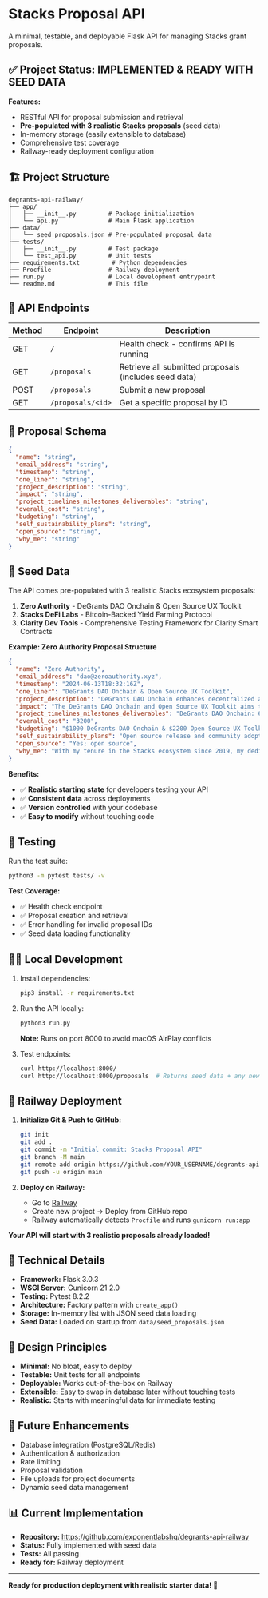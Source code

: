 # Stacks Proposal API

A minimal, testable, and deployable Flask API for managing Stacks grant proposals.

## ✅ Project Status: IMPLEMENTED & READY WITH SEED DATA

**Features:**
- RESTful API for proposal submission and retrieval
- **Pre-populated with 3 realistic Stacks proposals** (seed data)
- In-memory storage (easily extensible to database)
- Comprehensive test coverage
- Railway-ready deployment configuration

## 🏗️ Project Structure

```
degrants-api-railway/
├── app/
│   ├── __init__.py         # Package initialization
│   └── api.py              # Main Flask application
├── data/
│   └── seed_proposals.json # Pre-populated proposal data
├── tests/
│   ├── __init__.py         # Test package
│   └── test_api.py         # Unit tests
├── requirements.txt         # Python dependencies
├── Procfile                # Railway deployment
├── run.py                  # Local development entrypoint
└── readme.md               # This file
```

## 🚀 API Endpoints

| Method | Endpoint | Description |
|--------|----------|-------------|
| GET | `/` | Health check - confirms API is running |
| GET | `/proposals` | Retrieve all submitted proposals (includes seed data) |
| POST | `/proposals` | Submit a new proposal |
| GET | `/proposals/<id>` | Get a specific proposal by ID |

## 📝 Proposal Schema

```json
{
  "name": "string",
  "email_address": "string", 
  "timestamp": "string",
  "one_liner": "string",
  "project_description": "string",
  "impact": "string",
  "project_timelines_milestones_deliverables": "string",
  "overall_cost": "string",
  "budgeting": "string",
  "self_sustainability_plans": "string",
  "open_source": "string",
  "why_me": "string"
}
```

## 🌱 Seed Data

The API comes pre-populated with 3 realistic Stacks ecosystem proposals:

1. **Zero Authority** - DeGrants DAO Onchain & Open Source UX Toolkit
2. **Stacks DeFi Labs** - Bitcoin-Backed Yield Farming Protocol
3. **Clarity Dev Tools** - Comprehensive Testing Framework for Clarity Smart Contracts

**Example: Zero Authority Proposal Structure**
```json
{
  "name": "Zero Authority",
  "email_address": "dao@zeroauthority.xyz",
  "timestamp": "2024-06-13T18:32:16Z",
  "one_liner": "DeGrants DAO Onchain & Open Source UX Toolkit",
  "project_description": "DeGrants DAO Onchain enhances decentralized autonomous organizations with streamlined on-chain governance solutions, fostering transparency and community-driven decision-making. The Open Source UX Toolkit aims to enhance user experience in decentralized ecosystems, offering accessible, customizable tools to enhance interaction and governance within blockchain communities.",
  "impact": "The DeGrants DAO Onchain and Open Source UX Toolkit aims to significantly impact the Stacks community by enhancing decentralized governance and user experience. It aims to increase participation in DAOs and improve voting efficiency. It fosters transparency and community trust through accessible tools. For the Open Source UX Toolkit, the impact includes better usability and customization options, promoting broader adoption and innovation in blockchain governance.",
  "project_timelines_milestones_deliverables": "DeGrants DAO Onchain: 6-8 weeks with smart contract development, voting mechanisms, and testnet deployment. Open Source UX Toolkit: 6-8 weeks with UX research, prototype development, and community adoption drive.",
  "overall_cost": "3200",
  "budgeting": "$1000 DeGrants DAO Onchain & $2200 Open Source UX Toolkit",
  "self_sustainability_plans": "Open source release and community adoption drive to ensure long-term sustainability and community contributions.",
  "open_source": "Yes; open source",
  "why_me": "With my tenure in the Stacks ecosystem since 2019, my dedicated involvement with hodlstx since 2021, and our ongoing commitment through the Zero Authority live podcast since the same year, I've gained deep-rooted experience and understanding of our community's needs and evolution."
}
```

**Benefits:**
- ✅ **Realistic starting state** for developers testing your API
- ✅ **Consistent data** across deployments
- ✅ **Version controlled** with your codebase
- ✅ **Easy to modify** without touching code

## 🧪 Testing

Run the test suite:
```bash
python3 -m pytest tests/ -v
```

**Test Coverage:**
- ✅ Health check endpoint
- ✅ Proposal creation and retrieval
- ✅ Error handling for invalid proposal IDs
- ✅ Seed data loading functionality

## 🏃‍♂️ Local Development

1. Install dependencies:
   ```bash
   pip3 install -r requirements.txt
   ```

2. Run the API locally:
   ```bash
   python3 run.py
   ```
   
   **Note:** Runs on port 8000 to avoid macOS AirPlay conflicts

3. Test endpoints:
   ```bash
   curl http://localhost:8000/
   curl http://localhost:8000/proposals  # Returns seed data + any new proposals
   ```

## 🚂 Railway Deployment

1. **Initialize Git & Push to GitHub:**
   ```bash
   git init
   git add .
   git commit -m "Initial commit: Stacks Proposal API"
   git branch -M main
   git remote add origin https://github.com/YOUR_USERNAME/degrants-api-railway.git
   git push -u origin main
   ```

2. **Deploy on Railway:**
   - Go to [Railway](https://railway.app)
   - Create new project → Deploy from GitHub repo
   - Railway automatically detects `Procfile` and runs `gunicorn run:app`

**Your API will start with 3 realistic proposals already loaded!**

## 🔧 Technical Details

- **Framework:** Flask 3.0.3
- **WSGI Server:** Gunicorn 21.2.0
- **Testing:** Pytest 8.2.2
- **Architecture:** Factory pattern with `create_app()`
- **Storage:** In-memory list with JSON seed data loading
- **Seed Data:** Loaded on startup from `data/seed_proposals.json`

## 🎯 Design Principles

- **Minimal:** No bloat, easy to deploy
- **Testable:** Unit tests for all endpoints
- **Deployable:** Works out-of-the-box on Railway
- **Extensible:** Easy to swap in database later without touching tests
- **Realistic:** Starts with meaningful data for immediate testing

## 🔮 Future Enhancements

- Database integration (PostgreSQL/Redis)
- Authentication & authorization
- Rate limiting
- Proposal validation
- File uploads for project documents
- Dynamic seed data management

## 📊 Current Implementation

- **Repository:** https://github.com/exponentlabshq/degrants-api-railway
- **Status:** Fully implemented with seed data
- **Tests:** All passing
- **Ready for:** Railway deployment

---

**Ready for production deployment with realistic starter data! 🚀**